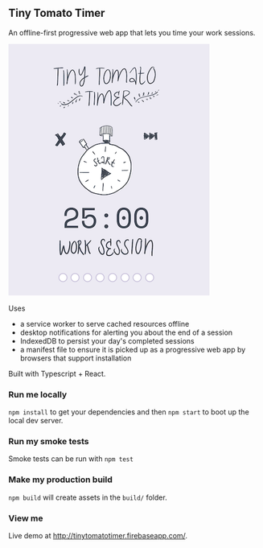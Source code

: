 ## Tiny Tomato Timer

An offline-first progressive web app that lets you time your work sessions.

![Screenshot](/images/screenshot.png)

Uses

- a service worker to serve cached resources offline
- desktop notifications for alerting you about the end of a session
- IndexedDB to persist your day's completed sessions
- a manifest file to ensure it is picked up as a progressive web app by browsers that support installation

Built with Typescript + React.

### Run me locally

`npm install` to get your dependencies and then `npm start` to boot up the local dev server.

### Run my smoke tests

Smoke tests can be run with `npm test`

### Make my production build

`npm build` will create assets in the `build/` folder.

### View me

Live demo at http://tinytomatotimer.firebaseapp.com/.
